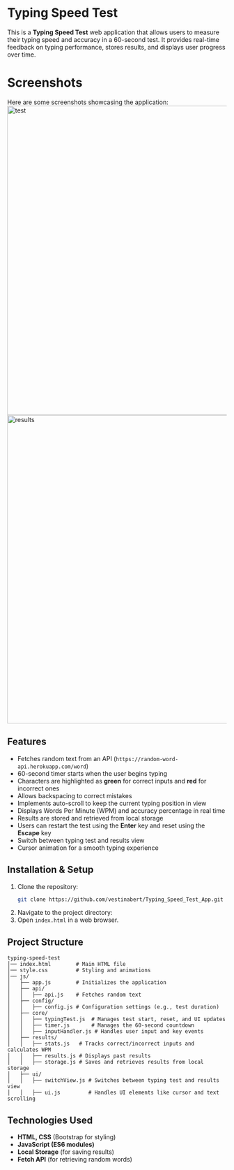 # Typing Speed Test

This is a **Typing Speed Test** web application that allows users to measure their typing speed and accuracy in a 60-second test. It provides real-time feedback on typing performance, stores results, and displays user progress over time.
# Screenshots

Here are some screenshots showcasing the application:
<img width="708" alt="test" src="https://github.com/user-attachments/assets/301c9cde-684a-44ce-ad08-cf4e87de2178" />
<img width="706" alt="results" src="https://github.com/user-attachments/assets/681b8717-eb36-44cf-9b51-2773b06148bb" />

## Features
- Fetches random text from an API (`https://random-word-api.herokuapp.com/word`)
- 60-second timer starts when the user begins typing
- Characters are highlighted as **green** for correct inputs and **red** for incorrect ones
- Allows backspacing to correct mistakes
- Implements auto-scroll to keep the current typing position in view
- Displays Words Per Minute (WPM) and accuracy percentage in real time
- Results are stored and retrieved from local storage
- Users can restart the test using the **Enter** key and reset using the **Escape** key
- Switch between typing test and results view
- Cursor animation for a smooth typing experience

## Installation & Setup
1. Clone the repository:
   ```sh
   git clone https://github.com/vestinabert/Typing_Speed_Test_App.git
   ```
2. Navigate to the project directory:
3. Open `index.html` in a web browser.

## Project Structure
```
typing-speed-test
│── index.html        # Main HTML file
│── style.css         # Styling and animations
│── js/
│   ├── app.js        # Initializes the application
│   ├── api/
│   │   ├── api.js    # Fetches random text
│   ├── config/
│   │   ├── config.js # Configuration settings (e.g., test duration)
│   ├── core/
│   │   ├── typingTest.js  # Manages test start, reset, and UI updates
│   │   ├── timer.js       # Manages the 60-second countdown
│   │   ├── inputHandler.js # Handles user input and key events
│   ├── results/
│   │   ├── stats.js   # Tracks correct/incorrect inputs and calculates WPM
│   │   ├── results.js # Displays past results
│   │   ├── storage.js # Saves and retrieves results from local storage
│   ├── ui/
│   │   ├── switchView.js # Switches between typing test and results view
│   │   ├── ui.js         # Handles UI elements like cursor and text scrolling
```

## Technologies Used
- **HTML, CSS** (Bootstrap for styling)
- **JavaScript (ES6 modules)**
- **Local Storage** (for saving results)
- **Fetch API** (for retrieving random words)

